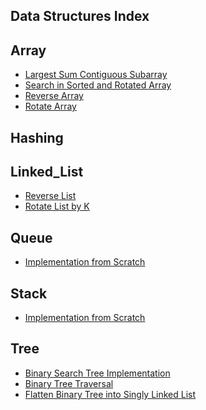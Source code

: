## Data Structures Index

**Array**
-------------


- [Largest Sum Contiguous Subarray](https://github.com/krishrahul98/DSA-Library/tree/main/Data_Structures/Array/Largest_Sum_Contiguous_Subarray)
- [Search in Sorted and Rotated Array](https://github.com/krishrahul98/DSA-Library/tree/main/Data_Structures/Array/Rotated_Array_Search)
- [Reverse Array](https://github.com/krishrahul98/DSA-Library/tree/main/Data_Structures/Array/Reverse_Array)
- [Rotate Array](https://github.com/krishrahul98/DSA-Library/tree/main/Data_Structures/Array/Rotate_Array)


**Hashing**
-----------


**Linked_List**
---------------

- [Reverse List](https://github.com/krishrahul98/DSA-Library/tree/main/Data_Structures/LinkedList/Reverse_List)
- [Rotate List by K](https://github.com/krishrahul98/DSA-Library/tree/main/Data_Structures/LinkedList/Rotate_Linked_List)


**Queue**
------------

- [Implementation from Scratch](https://github.com/krishrahul98/DSA-Library/tree/main/Data_Structures/Queue/Implementation)

**Stack**
-----------

- [Implementation from Scratch](https://github.com/krishrahul98/DSA-Library/tree/main/Data_Structures/Stack/Implementation)


**Tree**
----------

- [Binary Search Tree Implementation](https://github.com/krishrahul98/DSA-Library/tree/main/Data_Structures/Tree/BST_Implementation)
- [Binary Tree Traversal](https://github.com/krishrahul98/DSA-Library/tree/main/Data_Structures/Tree/Binary_Tree_Traversal)
- [Flatten Binary Tree into Singly Linked List](https://github.com/krishrahul98/DSA-Library/tree/main/Data_Structures/Tree/BST/Flatten_Binary_Tree)
